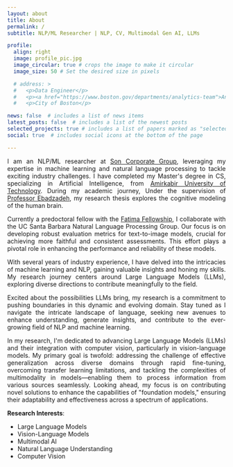 ```yaml
---
layout: about
title: About
permalink: /
subtitle: NLP/ML Researcher | NLP, CV, Multimodal Gen AI, LLMs

profile:
  align: right
  image: profile_pic.jpg
  image_circular: true # crops the image to make it circular
  image_size: 50 # Set the desired size in pixels

  # address: >
  #   <p>Data Engineer</p>
  #   <p><a href="https://www.boston.gov/departments/analytics-team">Analytics Team</a></p>
  #   <p>City of Boston</p>

news: false  # includes a list of news items
latest_posts: false  # includes a list of the newest posts
selected_projects: true # includes a list of papers marked as "selected={true}"
social: true  # includes social icons at the bottom of the page

---
```


<div style="text-align: justify;">

  <p>I am an NLP/ML researcher at <a href="https://son-global.com/">Son Corporate Group</a>, leveraging my expertise in machine learning and natural language processing to tackle exciting industry challenges. I have completed my Master's degree in CS, specializing in Artificial Intelligence, from <a href="https://aut.ac.ir/en">Amirkabir University of Technology</a>. During my academic journey, Under the supervision of <a href="https://aut.ac.ir/cv/2130/MOHAMMAD-MEHDI-EBADZADEH">Professor Ebadzadeh</a>, my research thesis explores the cognitive modeling of the human brain.</p>


  <p>Currently a predoctoral fellow with the <a href="https://www.fatimafellowship.com"> Fatima Fellowship</a>, I collaborate with the UC Santa Barbara Natural Language Processing Group. Our focus is on developing robust evaluation metrics for text-to-image models, crucial for achieving more faithful and consistent assessments. This effort plays a pivotal role in enhancing the performance and reliability of these models.</p>

  <p>With several years of industry experience, I have delved into the intricacies of machine learning and NLP, gaining valuable insights and honing my skills. My research journey centers around Large Language Models (LLMs), exploring diverse directions to contribute meaningfully to the field.</p>

  <p>Excited about the possibilities LLMs bring, my research is a commitment to pushing boundaries in this dynamic and evolving domain. Stay tuned as I navigate the intricate landscape of language, seeking new avenues to enhance understanding, generate insights, and contribute to the ever-growing field of NLP and machine learning.</p>

  <p>In my research, I'm dedicated to advancing Large Language Models (LLMs) and their integration with computer vision, particularly in vision-language models. My primary goal is twofold: addressing the challenge of effective generalization across diverse domains through rapid fine-tuning, overcoming transfer learning limitations, and tackling the complexities of multimodality in models—enabling them to process information from various sources seamlessly. Looking ahead, my focus is on contributing novel solutions to enhance the capabilities of "foundation models," ensuring their adaptability and effectiveness across a spectrum of applications.</p>

 <p><strong>Research Interests</strong>:</p>
    <ul>
        <li>Large Language Models</li>
        <li>Vision-Language Models</li>
        <li>Multimodal AI</li>
        <li>Natural Language Understanding</li>
        <li>Computer Vision</li>
    </ul>
</div>
